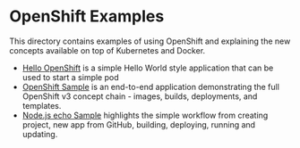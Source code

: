 OpenShift Examples
==================

This directory contains examples of using OpenShift and explaining the new concepts
available on top of Kubernetes and Docker.

* [Hello OpenShift](./hello-openshift) is a simple Hello World style application that can be used to start a simple pod
* [OpenShift Sample](./sample-app) is an end-to-end application demonstrating the full
  OpenShift v3 concept chain - images, builds, deployments, and templates.
* [Node.js echo Sample](https://github.com/openshift/nodejs-ex) highlights the simple workflow from creating project, new app from GitHub, building, deploying, running and updating.
